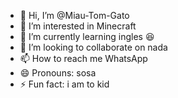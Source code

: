 - 👋 Hi, I’m @Miau-Tom-Gato
- 👀 I’m interested in Minecraft 
- 🌱 I’m currently learning ingles 😆
- 💞️ I’m looking to collaborate on nada
- 📫 How to reach me WhatsApp
- 😄 Pronouns: sosa
- ⚡ Fun fact: i am to kid

<!---
Miau-Tom-Gato/Miau-Tom-Gato is a ✨ special ✨ repository because its `README.md` (this file) appears on your GitHub profile.
You can click the Preview link to take a look at your changes.
--->
